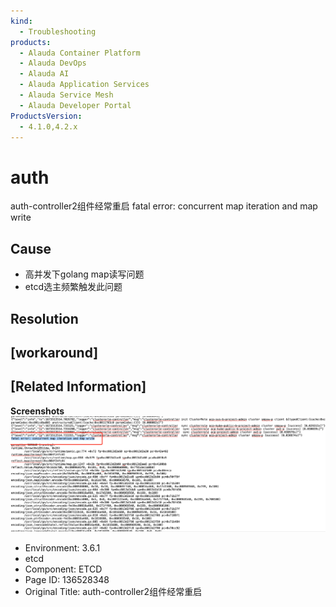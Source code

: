 ```yaml
---
kind:
  - Troubleshooting
products:
  - Alauda Container Platform
  - Alauda DevOps
  - Alauda AI
  - Alauda Application Services
  - Alauda Service Mesh
  - Alauda Developer Portal
ProductsVersion:
  - 4.1.0,4.2.x
---
```

<!-- A type of document that involves encountering a fault, diagnosing it, performing root cause analysis, and providing solutions. -->

# auth

auth-controller2组件经常重启 fatal error: concurrent map iteration and map write

## Cause
- 高并发下golang map读写问题
- etcd选主频繁触发此问题

## Resolution

## [workaround]

## [Related Information]
**Screenshots**
![](assets/auth-controller2zu-jian-jing-chang-zhong-qi/image2023-2-3_10-18-57.png)
- Environment: 3.6.1
- etcd
- Component: ETCD
- Page ID: 136528348
- Original Title: auth-controller2组件经常重启

